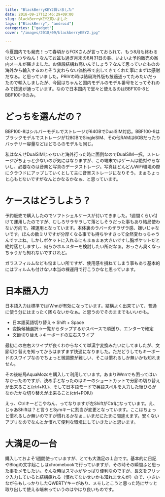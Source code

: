 ```yaml
---
title: "BlackBerryKEY2買いました"
date: 2018-09-17T12:46:29+09:00
slug: BlackBerryKEY2買いました
tags: ["BlackBerry", "android"]
categories: ["gadget"]
cover: "/images/2018/09/blackberryKEY2.jpg"

---
```

今夏国内でも発売！って春頃からFOXさんが言っておられて、もう8月も終わるけどいつやねん！なんてお盆も過ぎ月末の8月31日の事、いよいよ予約販売の案内メールが届きました。お値段結構お高いんでしょう？なんて思っていたものの海外から輸入するのとそう変わらない価格帯で出してきてくれた事にまずは感謝だなぁ。と思っていました。PRIVの時は結局海外版も技適通ってたみたいだったので輸入しましたが、今回はちゃんと国内モデルのモデル番号をとってそれのみで技適が通っています。なので日本国内で堂々と使えるのはBBF100-8とBBF100-9のみ。

# どっちを選んだの？

BBF100-8はシルバーモデルでストレージが64GBでDualSIM対応。BBF100-9はブラックモデルでストレージが128GBでSingleSIM、その他RAMは6GBだったりバッテリー容量などはどちらのモデルも同じ。

私はなんせDualSIMじゃないと海外行った時に面倒なのでDualSIM一択。ストレージがちょっと少ないのが気にはなりますが、この端末ではゲームは絶対やらないし、必要なのは音楽と写真のデータストレージ。写真はどんどんWiFi環境の際にクラウドにアップしていくとして主に音楽ストレージになりそう。まぁちょっと心もとないですがなんとかなるかなぁ、と思っています。

# ケースはどうしよう？

予約販売で購入したのでソフトシェルケースが付いてきました。1週間くらい付けて運用したのですが、むしろサラサラして落としそうだった事もあり結局使わない方向で。裸運用となっています。本体裏のラバーのザラザラ感、嫌いじゃないです。ほんの数ミリですが分厚くなる事でも持ちやすさって全然変わっちゃうんですよね。しかしポケットに入れるにもまぁまぁ大きいですし胸ポケットだと絶対落としますし、何らかホルスターを検討したい所だなぁ。おっさん臭くなっちゃうかも知れないですけれど。

ガラスフィルムなども悩ましい所ですが、使用感を損ねてしまう事もあり基本的にはフィルムも付けない本当の裸運用で行こうかなと思っています。

# 日本語入力

日本語入力は標準ではiWnnが有効になっています。結構よく出来ていて、普通に使う分にはまったく困らないかなぁ。と思うのでそのままでもいいかも。

 - 日本語英語切り替え→ Shift + Space
 - 変換候補選択→一覧からタップするかスペースで順送り、エンターで確定
 - 文節切り替え→キーボードの左右スワイプ

最初この左右スワイプが良くわからなくて単漢字変換みたいにしてましたが、文節切り替えを知ってからはまずまず快適になりました。ただどうしてもキーボードのスワイプなのでちょっと微調整が難しい、そこは慣れるしか無いかも知れません。

その後結局AquaMozcを購入して利用しています。あまりiWnnでも困ってはいなかったのですが、決め手となったのはキーのショートカットで分節の切り替えが出来ること(ctrl+KL)、そして日本語モードで英語スペルを入力した後ひらがなかたかな切り替えが出来ること(ctrl+POIU)

えっ、Ctrlキーどこやねん、ってなりますが左ShiftがCtrlになっています。え、じゃあShiftは？と言うとSymキーに割当が変更となっています。ここはちょっと慣れるしか無いのですが慣れるかなぁ...いまだにたまに間違えます。安くないアプリなのでなんとか慣れて便利な環境にしていきたいと思います。

# 大満足の一台

購入しておよそ1週間使っていますが、とても大満足の１台です。基本的に日記やBlogの文字起こしはchromebookで行っていますが、その時その瞬間ふと思った事をメモしたい。そんな時はスマホがやっぱり便利なのですが、長文をフリック入力していると結構疲れる（慣れてないせいかも知れませんが）ので、小さいながらもしっかりしたQWERTYキーがあり、メモしとこうと思った時にサッと取り出して使える端末っていうのはやはり良いものです。


